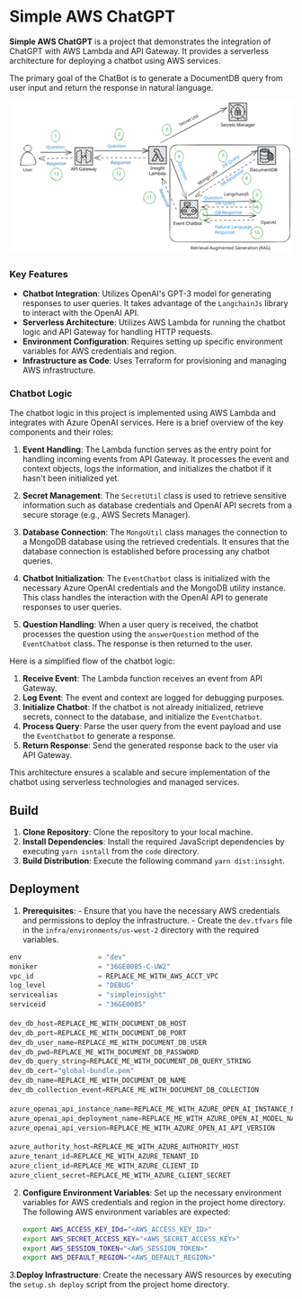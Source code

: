 Simple AWS ChatGPT
============================
**Simple AWS ChatGPT** is a project that demonstrates the integration of ChatGPT with AWS Lambda and API Gateway. 
It provides a serverless architecture for deploying a chatbot using AWS services.

The primary goal of the ChatBot is to generate a DocumentDB query from user input and return the response 
in natural language.

![](./img/simple-aws-chat-arch.svg)

### Key Features
  - **Chatbot Integration**: Utilizes OpenAI's GPT-3 model for generating responses to user queries. It takes 
    advantage of the `LangchainJs` library to interact with the OpenAI API.
  - **Serverless Architecture**: Utilizes AWS Lambda for running the chatbot logic and API Gateway for handling HTTP requests.
  - **Environment Configuration**: Requires setting up specific environment variables for AWS credentials and region.
  - **Infrastructure as Code**: Uses Terraform for provisioning and managing AWS infrastructure.

### Chatbot Logic
The chatbot logic in this project is implemented using AWS Lambda and integrates with Azure OpenAI services. 
Here is a brief overview of the key components and their roles:

  1. **Event Handling**: The Lambda function serves as the entry point for handling incoming events from API Gateway. 
    It processes the event and context objects, logs the information, and initializes the chatbot if it hasn't 
    been initialized yet.

  2. **Secret Management**: The `SecretUtil` class is used to retrieve sensitive information such as database 
    credentials and OpenAI API secrets from a secure storage (e.g., AWS Secrets Manager).

  3. **Database Connection**: The `MongoUtil` class manages the connection to a MongoDB database 
  using the retrieved credentials. It ensures that the database connection is established before 
  processing any chatbot queries.

  4. **Chatbot Initialization**: The `EventChatbot` class is initialized with the necessary Azure OpenAI 
  credentials and the MongoDB utility instance. This class handles the interaction with the OpenAI API to 
  generate responses to user queries.

  5. **Question Handling**: When a user query is received, the chatbot processes the question 
  using the `answerQuestion` method of the `EventChatbot` class. The response is then returned to the user.

Here is a simplified flow of the chatbot logic:

  1. **Receive Event**: The Lambda function receives an event from API Gateway.
  2. **Log Event**: The event and context are logged for debugging purposes.
  3. **Initialize Chatbot**: If the chatbot is not already initialized, retrieve secrets, connect to the database, 
     and initialize the `EventChatbot`.
  4. **Process Query**: Parse the user query from the event payload and use the `EventChatbot` to generate a response.
  5. **Return Response**: Send the generated response back to the user via API Gateway.

This architecture ensures a scalable and secure implementation of the chatbot using serverless technologies 
and managed services.

## Build
  1. **Clone Repository**: Clone the repository to your local machine.
  2. **Install Dependencies**: Install the required JavaScript dependencies by executing `yarn isntall` from the 
     `code` directory.
  3. **Build Distribution**: Execute the following command `yarn dist:insight`.

## Deployment
  1. **Prerequisites**: 
    - Ensure that you have the necessary AWS credentials and permissions to deploy the infrastructure.
    - Create the `dev.tfvars` file in the `infra/environments/us-west-2` directory with the required variables.
```javascript
env                   = "dev"
moniker               = "36GE0085-C-UW2"
vpc_id                = REPLACE_ME_WITH_AWS_ACCT_VPC
log_level             = "DEBUG"
servicealias          = "simpleinsight"
serviceid             = "36GE0085"

dev_db_host=REPLACE_ME_WITH_DOCUMENT_DB_HOST
dev_db_port=REPLACE_ME_WITH_DOCUMENT_DB_PORT
dev_db_user_name=REPLACE_ME_WITH_DOCUMENT_DB_USER
dev_db_pwd=REPLACE_ME_WITH_DOCUMENT_DB_PASSWORD
dev_db_query_string=REPLACE_ME_WITH_DOCUMENT_DB_QUERY_STRING
dev_db_cert="global-bundle.pem"
dev_db_name=REPLACE_ME_WITH_DOCUMENT_DB_NAME
dev_db_collection_event=REPLACE_ME_WITH_DOCUMENT_DB_COLLECTION

azure_openai_api_instance_name=REPLACE_ME_WITH_AZURE_OPEN_AI_INSTANCE_NAME
azure_openai_api_deployment_name=REPLACE_ME_WITH_AZURE_OPEN_AI_MODEL_NAME
azure_openai_api_version=REPLACE_ME_WITH_AZURE_OPEN_AI_API_VERSION

azure_authority_host=REPLACE_ME_WITH_AZURE_AUTHORITY_HOST
azure_tenant_id=REPLACE_ME_WITH_AZURE_TENANT_ID
azure_client_id=REPLACE_ME_WITH_AZURE_CLIENT_ID
azure_client_secret=REPLACE_ME_WITH_AZURE_CLIENT_SECRET
```
  2. **Configure Environment Variables**: Set up the necessary environment variables for AWS credentials and region 
     in the project home directory.
     The following AWS environment variables are expected:
     ```bash
     export AWS_ACCESS_KEY_IDd="<AWS_ACCESS_KEY_ID>"
     export AWS_SECRET_ACCESS_KEY="<AWS_SECRET_ACCESS_KEY>"
     export AWS_SESSION_TOKEN="<AWS_SESSION_TOKEN>"
     export AWS_DEFAULT_REGION="<AWS_DEFAULT_REGION>"
 3.**Deploy Infrastructure**: Create the necessary AWS resources by executing the `setup.sh deploy` script from the 
      project home directory.

 
